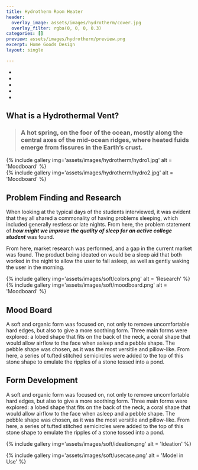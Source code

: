 ```yaml
---
title: Hydrotherm Room Heater
header:
  overlay_image: assets/images/hydrotherm/cover.jpg
  overlay_filter: rgba(0, 0, 0, 0.3)
categories: []
preview: assets/images/hydrotherm/preview.png
excerpt: Home Goods Design
layout: single

---
```



<div class="fixed-side-navbar">
      <ul class="sidenav">
          <li><a class="active" href="#brief"></a>
        </li>
          <li><a href="#research"></a>
        </li>
          <li><a href="#moodboard"></a>
        </li>
          <li><a href="#ideation"></a>
        </li>
          <li><a href="#usecase"></a>
        </li>
      </ul>
</div>


<div id="brief" class="container-fluid coloralternate">
<div class="container row margin-topbottom-null" markdown="block">
<div class="col-md-12" markdown="block">

## What is a Hydrothermal Vent?

>### A hot spring, on the foor of the ocean, mostly along the central axes of the mid-ocean ridges, where heated fuids emerge from fissures in the Earth’s crust.


</div>
<div class="col-md-6" markdown="block">
    {% include gallery img='assets/images/hydrotherm/hydro1.jpg' alt = 'Moodboard' %}
    
</div>
<div class="col-md-6" markdown="block">
    {% include gallery img='assets/images/hydrotherm/hydro2.jpg' alt = 'Moodboard' %}
    
</div>
</div>
</div>

<div id="research" class="container-fluid coloralternate">
<div class="container row margin-topbottom-null" markdown="block">
<div class="col-md-12" markdown="block">

## Problem Finding and Research
When looking at the typical days of the students interviewed, it was evident that they all shared a commonality of having problems sleeping, which included generally restless or late nights. From here, the problem statement of _**how might we improve the quality of sleep for an active college student**_ was found.

From here, market research was performed, and a gap in the current market was found. The product being ideated on would be a sleep aid that both worked in the night to allow the user to fall asleep, as well as gently waking the user in the morning.
<div class="col-md-8" markdown="block">
{% include gallery img='assets/images/soft/colors.png'  alt = 'Research' %}
</div>
</div>
</div>
</div>

<div id="moodboard" class="container-fluid coloralternate">
<div class="container row margin-topbottom-null" markdown="block">
<div class="col-md-8" markdown="block">
{% include gallery img='assets/images/soft/moodboard.png' alt = 'Moodboard' %}
</div>
<div class="col-md-4" markdown="block">
 
## Mood Board
A soft and organic form was focused on, not only to remove uncomfortable hard edges, but also to give a more soothing form. Three main forms were explored: a lobed shape that fits on the back of the neck, a coral shape that would allow airflow to the face when asleep and a pebble shape. The pebble shape was chosen, as it was the most versitile and pillow-like. From here, a series of tufted stitched semicircles were added to the top of this stone shape to emulate the ripples of a stone tossed into a pond.
</div>
</div>
</div>
<div id ="ideation" class="container-fluid coloralternate">
<div class="container row margin-topbottom-null" markdown="block">
<div class="col-md-4" markdown="block">
 
## Form Development
A soft and organic form was focused on, not only to remove uncomfortable hard edges, but also to give a more soothing form. Three main forms were explored: a lobed shape that fits on the back of the neck, a coral shape that would allow airflow to the face when asleep and a pebble shape. The pebble shape was chosen, as it was the most versitile and pillow-like. From here, a series of tufted stitched semicircles were added to the top of this stone shape to emulate the ripples of a stone tossed into a pond.
</div>
<div class="col-md-8" markdown="block">
{% include gallery img='assets/images/soft/ideation.png' alt = 'Ideation' %}
</div>

</div>
</div>

<div id="usecase" class="container-fluid coloralternate">
<div class="container row margin-topbottom-null" markdown="block">
<div class="col-md-12" markdown="block">

{% include gallery img='assets/images/soft/usecase.png' alt = 'Model in Use' %}

</div>
</div>
</div>

